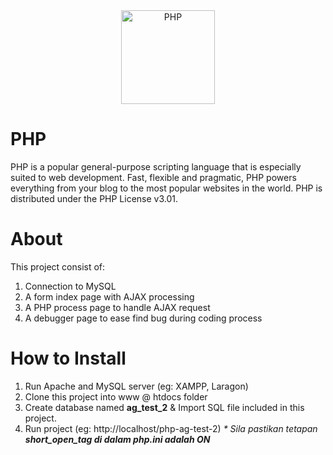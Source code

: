 <div align="center">
    <a href="https://php.net">
        <img
            alt="PHP"
            src="https://www.php.net/images/logos/new-php-logo.svg"
            width="150">
    </a>
</div>

# PHP

PHP is a popular general-purpose scripting language that is especially suited to
web development. Fast, flexible and pragmatic, PHP powers everything from your
blog to the most popular websites in the world. PHP is distributed under the PHP
License v3.01.

# About

This project consist of:
1. Connection to MySQL
2. A form index page with AJAX processing
3. A PHP process page to handle AJAX request
4. A debugger page to ease find bug during coding process

# How to Install

1. Run Apache and MySQL server (eg: XAMPP, Laragon)
2. Clone this project into www @ htdocs folder
3. Create database named <b>ag_test_2</b> & Import SQL file included in this project.
4. Run project (eg: http://localhost/php-ag-test-2)
<i>* Sila pastikan tetapan <b>short_open_tag<b> di dalam <b>php.ini<b> adalah <b>ON</b></i>
